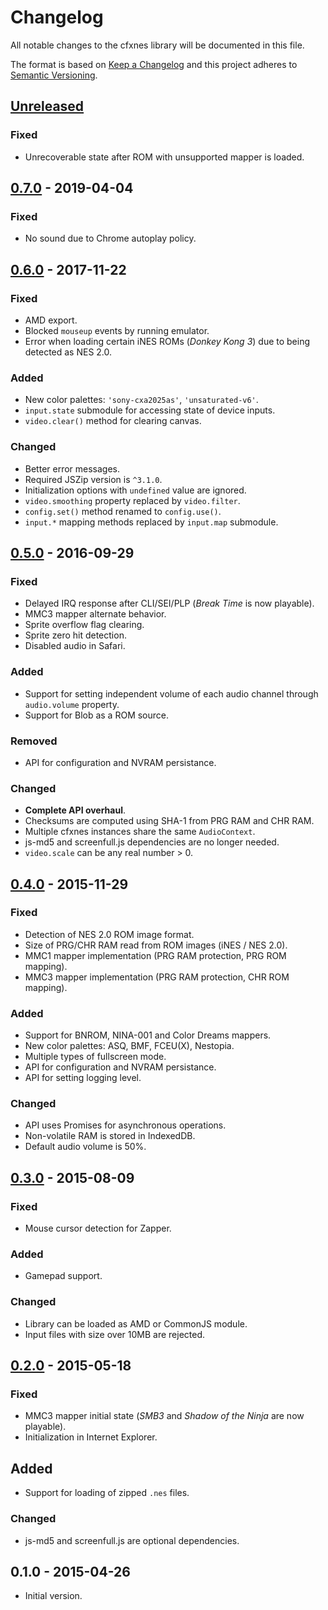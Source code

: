 # Changelog

All notable changes to the cfxnes library will be documented in this file.

The format is based on [Keep a Changelog](http://keepachangelog.com/en/1.0.0/)
and this project adheres to [Semantic Versioning](http://semver.org/spec/v2.0.0.html).

## [Unreleased]

### Fixed

- Unrecoverable state after ROM with unsupported mapper is loaded.

## [0.7.0] - 2019-04-04

### Fixed

- No sound due to Chrome autoplay policy.

## [0.6.0] - 2017-11-22

### Fixed

- AMD export.
- Blocked `mouseup` events by running emulator.
- Error when loading certain iNES ROMs (*Donkey Kong 3*) due to being detected as NES 2.0.

### Added

- New color palettes: `'sony-cxa2025as'`, `'unsaturated-v6'`.
- `input.state` submodule for accessing state of device inputs.
- `video.clear()` method for clearing canvas.

### Changed

- Better error messages.
- Required JSZip version is `^3.1.0`.
- Initialization options with `undefined` value are ignored.
- `video.smoothing` property replaced by `video.filter`.
- `config.set()` method renamed to `config.use()`.
- `input.*` mapping methods replaced by `input.map` submodule.

## [0.5.0] - 2016-09-29

### Fixed

- Delayed IRQ response after CLI/SEI/PLP (*Break Time* is now playable).
- MMC3 mapper alternate behavior.
- Sprite overflow flag clearing.
- Sprite zero hit detection.
- Disabled audio in Safari.

### Added

- Support for setting independent volume of each audio channel through `audio.volume` property.
- Support for Blob as a ROM source.

### Removed

- API for configuration and NVRAM persistance.

### Changed

- **Complete API overhaul**.
- Checksums are computed using SHA-1 from PRG RAM and CHR RAM.
- Multiple cfxnes instances share the same `AudioContext`.
- js-md5 and screenfull.js dependencies are no longer needed.
- `video.scale` can be any real number > 0.

## [0.4.0] - 2015-11-29

### Fixed

- Detection of NES 2.0 ROM image format.
- Size of PRG/CHR RAM read from ROM images (iNES / NES 2.0).
- MMC1 mapper implementation (PRG RAM protection, PRG ROM mapping).
- MMC3 mapper implementation (PRG RAM protection, CHR ROM mapping).

### Added

- Support for BNROM, NINA-001 and Color Dreams mappers.
- New color palettes: ASQ, BMF, FCEU(X), Nestopia.
- Multiple types of fullscreen mode.
- API for configuration and NVRAM persistance.
- API for setting logging level.

### Changed

- API uses Promises for asynchronous operations.
- Non-volatile RAM is stored in IndexedDB.
- Default audio volume is 50%.

## [0.3.0] - 2015-08-09

### Fixed

- Mouse cursor detection for Zapper.

### Added

- Gamepad support.

### Changed

- Library can be loaded as AMD or CommonJS module.
- Input files with size over 10MB are rejected.

## [0.2.0] - 2015-05-18

### Fixed

- MMC3 mapper initial state (*SMB3* and *Shadow of the Ninja* are now playable).
- Initialization in Internet Explorer.

## Added

- Support for loading of zipped `.nes` files.

### Changed

- js-md5 and screenfull.js are optional dependencies.

## 0.1.0 - 2015-04-26

- Initial version.

[Unreleased]: https://github.com/jpikl/cfxnes/compare/v0.7.0...HEAD
[0.7.0]: https://github.com/jpikl/cfxnes/compare/v0.6.0...v0.7.0
[0.6.0]: https://github.com/jpikl/cfxnes/compare/v0.5.0...v0.6.0
[0.5.0]: https://github.com/jpikl/cfxnes/compare/v0.4.0...v0.5.0
[0.4.0]: https://github.com/jpikl/cfxnes/compare/v0.3.0...v0.4.0
[0.3.0]: https://github.com/jpikl/cfxnes/compare/v0.2.0...v0.3.0
[0.2.0]: https://github.com/jpikl/cfxnes/compare/v0.1.0...v0.2.0
